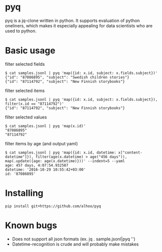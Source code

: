 pyq
==

pyq is a jq-clone written in python. It supports evaluation of python oneliners, which makes it
especially appealing for data scientists who are used to python.

Basic usage
==

filter selected fields

    $ cat samples.jsonl | pyq 'map({id: x.id, subject: x.fields.subject})'
    {"id": "87086895", "subject": "Swedish children stories"}
    {"id": "87114792", "subject": "New Finnish storybooks"}

filter selected items

    $ cat samples.jsonl | pyq 'map({id: x.id, subject: x.fields.subject}), filter(x.id == "87114792")'
    {"id": "87114792", "subject": "New Finnish storybooks"}

filter selected values

    $ cat samples.jsonl | pyq 'map(x.id)'
    "87086895"
    "87114792"

filter items by age (and output yaml)

    $ cat samples.jsonl | pyq 'map({id: x.id, datetime: x["content-datetime"]}), filter(age(x.datetime) > age("456 days")), map(.update({age: age(x.datetime)}))' --indent=5 --yaml
    age: 457 days, 4:07:54.932587
    datetime: '2016-10-29 10:55:42+03:00'
    id: '87086895'


Installing
==

    pip install git+https://github.com/alhoo/pyq


Known bugs
==

* Does not support all json formats (ex. jq . sample.jsonl|pyq '')
* Datetime-recognition is crude and will probably make mistakes

